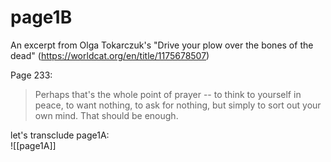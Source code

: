 # page1B

An excerpt from Olga Tokarczuk's "Drive your plow over the bones of
the dead" (<https://worldcat.org/en/title/1175678507>)  

Page 233:
> Perhaps that's the whole point of prayer -- to think to yourself in
  peace, to want nothing, to ask for nothing, but simply to sort out
  your own mind. That should be enough.

let's transclude page1A:  
![[page1A]]  